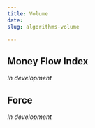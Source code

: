 ```yaml
---
title: Volume
date: 
slug: algorithms-volume

---
```

## Money Flow Index

_In development_

## Force

_In development_